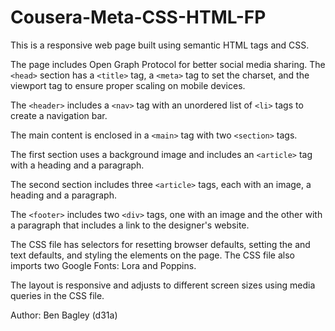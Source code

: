 # Cousera-Meta-CSS-HTML-FP

This is a responsive web page built using semantic HTML tags and CSS.

The page includes Open Graph Protocol for better social media sharing. The `<head>` section has a `<title>` tag, a `<meta>` tag to set the charset, and the <meta> viewport tag to ensure proper scaling on mobile devices.

The `<header>` includes a `<nav>` tag with an unordered list of `<li>` tags to create a navigation bar.

The main content is enclosed in a `<main>` tag with two `<section>` tags.

The first section uses a background image and includes an `<article>` tag with a heading and a paragraph.

The second section includes three `<article>` tags, each with an image, a heading and a paragraph.

The `<footer>` includes two `<div>` tags, one with an image and the other with a paragraph that includes a link to the designer's website.

The CSS file has selectors for resetting browser defaults, setting the <body> and text defaults, and styling the elements on the page. The CSS file also imports two Google Fonts: Lora and Poppins.

The layout is responsive and adjusts to different screen sizes using media queries in the CSS file.

Author: Ben Bagley (d31a)
